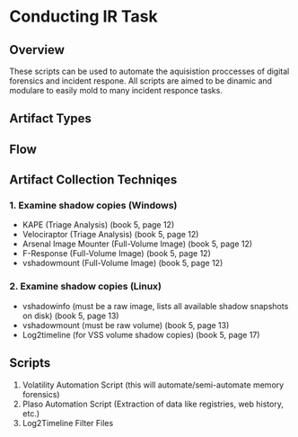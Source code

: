 # Conducting IR Task

## Overview
These scripts can be used to automate the aquisistion proccesses of digital forensics and incident respone.  All scripts are aimed to be dinamic and modulare to easily mold to many incident responce tasks.

## Artifact Types

## Flow

## Artifact Collection Techniqes

### 1. Examine shadow copies (Windows)
- KAPE (Triage Analysis) (book 5, page 12)
- Velociraptor (Triage Analysis) (book 5, page 12)
- Arsenal Image Mounter (Full-Volume Image) (book 5, page 12)
- F-Response (Full-Volume Image) (book 5, page 12)
- vshadowmount (Full-Volume Image) (book 5, page 12)
  
### 2. Examine shadow copies (Linux)
- vshadowinfo (must be a raw image, lists all available shadow snapshots on disk) (book 5, page 13)
- vshadowmount (must be raw volume) (book 5, page 13)
- Log2timeline (for VSS volume shadow copies) (book 5, page 17)
  
## Scripts
1. Volatility Automation Script (this will automate/semi-automate memory forensics)
2. Plaso Automation Script (Extraction of data like registries, web history, etc.)
3. Log2Timeline Filter Files
